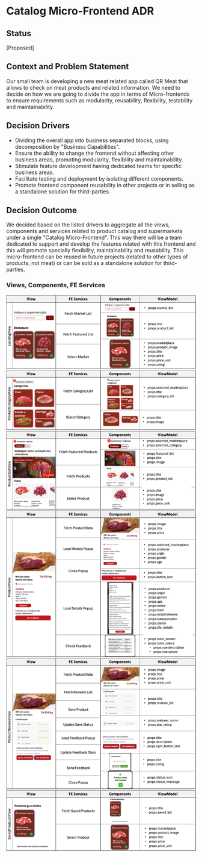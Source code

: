# Catalog Micro-Frontend ADR

## Status

[Proposed]

## Context and Problem Statement

Our small team is developing a new meat related app called QR Meat that allows to check on meat products and related information. We need to decide on how we are going to divide the app in terms of Micro-frontends to ensure requirements such as modularity, reusability, flexibility, testability and maintainability.

## Decision Drivers

- Dividing the overall app into business separated blocks, using decomposition by "Business Capabilities".
- Ensure the ability to change the frontend without affecting other business areas, promoting modularity, flexibility and maintainability.
- Stimulate feature development having dedicated teams for specific business areas.
- Facilitate testing and deployment by isolating different components.
- Promote frontend component reusability in other projects or in selling as a standalone solution for third-parties.

## Decision Outcome

We decided based on the listed drivers to aggregate all the views, components and services related to product catalog and supermarkets under a single "Catalog Micro-Frontend". This way there will be a team dedicated to support and develop the features related with this frontend and this will promote specially flexibility, maintainability and reusability. This micro-frontend  can be reused in future projects (related to other types of products, not meat) or can be sold as a standalone solution for third-parties.


### Views, Components, FE Services


<img src="./assets/LandingViewR.png" alt="LandingView" />
<img src="./assets/ProductCategoryViewR.png" alt="ProductCategoryView" />
<img src="./assets/ProductListViewR.png" alt="ProductListView" />
<img src="./assets/ProductViewR.png" alt="ProductView" />
<img src="./assets/ProductReviewsViewR.png" alt="ProductReviewsView" />
<img src="./assets/SavedProductsViewR.png" alt="SavedProductsView" />









